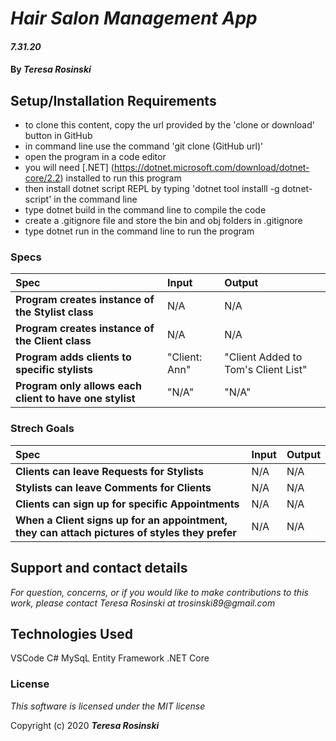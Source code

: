 # _Hair Salon Management App_

#### _7.31.20_

#### By _**Teresa Rosinski**_



## Setup/Installation Requirements

* to clone this content, copy the url provided by the 'clone or download' button in GitHub
* in command line use the command 'git clone (GitHub url)'
* open the program in a code editor
* you will need [.NET] (https://dotnet.microsoft.com/download/dotnet-core/2.2) installed to run this program 
* then install dotnet script REPL by typing 'dotnet tool installl -g dotnet-script' in the command line
* type dotnet build in the command line to compile the code
* create a .gitignore file and store the bin and obj folders in .gitignore
* type dotnet run in the command line to run the program

### Specs
| Spec | Input | Output |
| :-------------     | :------------- | :------------- |
| **Program creates instance of the Stylist class** | N/A | N/A |
| **Program creates instance of the Client class** | N/A | N/A |
| **Program adds clients to specific stylists** | "Client: Ann" | "Client Added to Tom's Client List" |
| **Program only allows each client to have one stylist** | "N/A" | "N/A"  |

### Strech Goals
| Spec | Input | Output |
| :-------------     | :------------- | :------------- |
|**Clients can leave Requests for Stylists**| N/A | N/A|
|**Stylists can leave Comments for Clients**| N/A | N/A |
|**Clients can sign up for specific Appointments**|N/A | N/A|
|**When a Client signs up for an appointment, they can attach pictures of styles they prefer** | N/A | N/A |

## Support and contact details

_For question, concerns, or if you would like to make contributions to this work, please contact Teresa Rosinski at trosinski89@gmail.com_

## Technologies Used

VSCode
C#
MySqL
Entity Framework
.NET Core

### License

*This software is licensed under the MIT license*

Copyright (c) 2020 **_Teresa Rosinski_**
